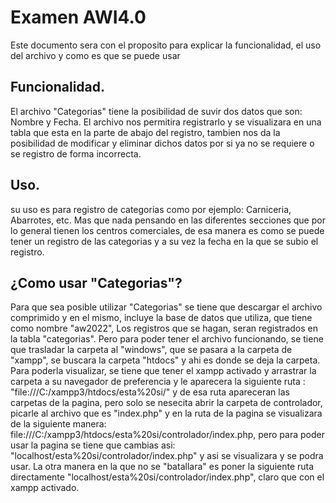 # Examen AWI4.0

Este documento sera con el proposito para explicar la funcionalidad, el uso del archivo y como es que se puede usar

## Funcionalidad.

El archivo "Categorias" tiene la posibilidad de suvir dos datos que son: Nombre y Fecha. El archivo nos permitira registrarlo y se visualizara en una tabla que esta en la parte de abajo del registro, tambien nos da la posibilidad de modificar y eliminar dichos datos por si ya no se requiere o se registro de forma incorrecta.

## Uso.

su uso es para registro de categorias como por ejemplo: Carniceria, Abarrotes, etc. Mas que nada pensando en las diferentes secciones que por lo general tienen los centros comerciales, de esa manera es como se puede tener un registro de las categorias y a su vez la fecha en la que se subio el registro.

## ¿Como usar "Categorias"? 

Para que sea posible utilizar "Categorias" se tiene que descargar el archivo comprimido y en el mismo, incluye la base de datos que utiliza, que tiene como nombre "aw2022", Los registros que se hagan, seran registrados en la tabla "categorias". Pero para poder tener el archivo funcionando, se tiene que trasladar la carpeta al "windows", que se pasara a la carpeta de "xampp", se buscara la carpeta "htdocs" y ahi es donde se deja la carpeta. Para poderla visualizar, se tiene que tener el xampp activado y arrastrar la carpeta a su navegador de preferencia y le aparecera la siguiente ruta : "file:///C:/xampp3/htdocs/esta%20si/" y de esa ruta apareceran las carpetas de la pagina, pero solo se nesecita abrir la carpeta de controlador, picarle al archivo que es "index.php" y en la ruta de la pagina se visualizara de la siguiente manera: file:///C:/xampp3/htdocs/esta%20si/controlador/index.php, pero para poder usar la pagina se tiene que cambias asi: "localhost/esta%20si/controlador/index.php" y asi se visualizara y se podra usar.
La otra manera en la que no se "batallara" es poner la siguiente ruta directamente "localhost/esta%20si/controlador/index.php", claro que con el xampp activado.
